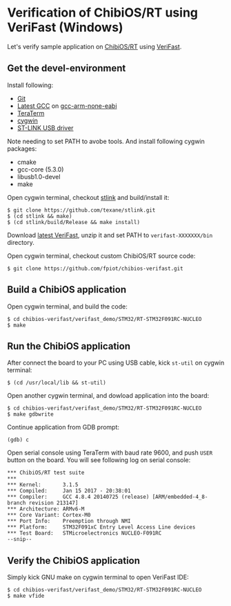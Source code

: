 # Verification of ChibiOS/RT using VeriFast (Windows)

Let's verify sample application on [ChibiOS/RT](http://www.chibios.org/) using [VeriFast](https://people.cs.kuleuven.be/~bart.jacobs/verifast/).

## Get the devel-environment

Install following:

* [Git](https://git-for-windows.github.io/)
* [Latest GCC](https://launchpad.net/gcc-arm-embedded/5.0/5-2016-q3-update/+download/gcc-arm-none-eabi-5_4-2016q3-20160926-win32.exe) on [gcc-arm-none-eabi](https://launchpad.net/gcc-arm-embedded/+download)
* [TeraTerm](https://ttssh2.osdn.jp/index.html.ja)
* [cygwin](https://cygwin.com/install.html)
* [ST-LINK USB driver](http://www.st.com/en/embedded-software/stsw-link009.html)

Note needing to set PATH to avobe tools. And install following cygwin packages:

* cmake
* gcc-core (5.3.0)
* libusb1.0-devel
* make

Open cygwin terminal, checkout [stlink](https://github.com/texane/stlink) and build/install it:

```
$ git clone https://github.com/texane/stlink.git
$ (cd stlink && make)
$ (cd stlink/build/Release && make install)
```

Download [latest VeriFast](https://github.com/verifast/verifast#binaries), unzip it and set PATH to `verifast-XXXXXXX/bin` directory.

Open cygwin terminal, checkout custom ChibiOS/RT source code:

```
$ git clone https://github.com/fpiot/chibios-verifast.git
```

## Build a ChibiOS application

Open cygwin terminal, and build the code:

```
$ cd chibios-verifast/verifast_demo/STM32/RT-STM32F091RC-NUCLEO
$ make
```

## Run the ChibiOS application

After connect the board to your PC using USB cable, kick `st-util` on cygwin terminal:

```
$ (cd /usr/local/lib && st-util)
```

Open another cygwin terminal, and dowload application into the board:

```
$ cd chibios-verifast/verifast_demo/STM32/RT-STM32F091RC-NUCLEO
$ make gdbwrite
```

Continue application from GDB prompt:

```
(gdb) c
```

Open serial console using TeraTerm with baud rate 9600, and push `USER` button on the board. You will see following log on serial console:

```
*** ChibiOS/RT test suite
***
*** Kernel:       3.1.5
*** Compiled:     Jan 15 2017 - 20:38:01
*** Compiler:     GCC 4.8.4 20140725 (release) [ARM/embedded-4_8-branch revision 213147]
*** Architecture: ARMv6-M
*** Core Variant: Cortex-M0
*** Port Info:    Preemption through NMI
*** Platform:     STM32F091xC Entry Level Access Line devices
*** Test Board:   STMicroelectronics NUCLEO-F091RC
--snip--
```

## Verify the ChibiOS application

Simply kick GNU make on cygwin terminal to open VeriFast IDE:

```
$ cd chibios-verifast/verifast_demo/STM32/RT-STM32F091RC-NUCLEO
$ make vfide
```
